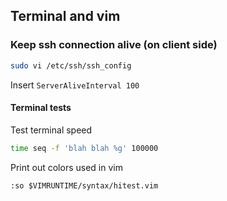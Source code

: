 
## Terminal and vim

### Keep ssh connection alive (on client side)
``` Bash
sudo vi /etc/ssh/ssh_config
```
Insert
``` ServerAliveInterval 100 ```

#### Terminal tests
Test terminal speed
``` Bash
time seq -f 'blah blah %g' 100000
```
Print out colors used in vim
``` vim
:so $VIMRUNTIME/syntax/hitest.vim
```
<!--stackedit_data:
eyJoaXN0b3J5IjpbLTg3MDEyNzAxMywtNjUzNzc2MjY2XX0=
-->